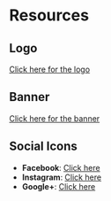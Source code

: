 # Resources

## Logo

[Click here for the logo](https://i.postimg.cc/NjK6H5ZH/w3newbie-logo.png)

## Banner

[Click here for the banner](https://i.postimg.cc/sgbp93R0/banner2.png)

## Social Icons

- **Facebook**: [Click here](https://i.postimg.cc/XNgkSMwp/facebook.png)
- **Instagram**: [Click here](https://i.postimg.cc/WbWmzMYV/instagram.png)
- **Google+**: [Click here](https://i.postimg.cc/MKKbzsDt/googleplus.png)
